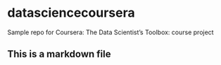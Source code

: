 # datasciencecoursera
Sample repo for Coursera: The Data Scientist’s Toolbox: course project 
## This is a markdown file
